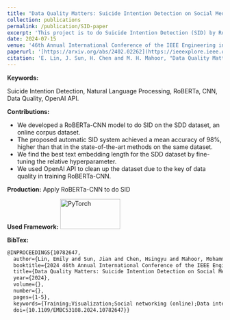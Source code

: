 ```yaml
---
title: "Data Quality Matters: Suicide Intention Detection on Social Media Posts Using RoBERTa-CNN"
collection: publications
permalink: /publication/SID-paper
excerpt: 'This project is to do Suicide Intention Detection (SID) by RoBERTa-CNN on the online corpus dataset.'
date: 2024-07-15
venue: '46th Annual International Conference of the IEEE Engineering in Medicine and Biology Society (IEEE EMBC 2024)'
paperurl: '[https://arxiv.org/abs/2402.02262](https://ieeexplore.ieee.org/document/10782647)'
citation: 'E. Lin, J. Sun, H. Chen and M. H. Mahoor, "Data Quality Matters: Suicide Intention Detection on Social Media Posts Using RoBERTa-CNN," 2024 46th Annual International Conference of the IEEE Engineering in Medicine and Biology Society (EMBC), Orlando, FL, USA, 2024, pp. 1-5, doi: 10.1109/EMBC53108.2024.10782647.'
---
```


**Keywords:** 

Suicide Intention Detection, Natural Language Processing, RoBERTa, CNN, Data Quality, OpenAI API.

**Contributions:**

- We developed a RoBERTa-CNN model to do SID on the SDD dataset, an online corpus dataset.
- The proposed automatic SID system achieved a mean accuracy of 98%, higher than that in the state-of-the-art methods on the same dataset.
- We find the best text embedding length for the SDD dataset by fine-tuning the relative hyperparameter.
- We used OpenAI API to clean up the dataset due to the key of data quality in training RoBERTa-CNN.

**Production:** Apply RoBERTa-CNN to do SID

**Used Framework:** <img src="https://miro.medium.com/v2/resize:fit:512/1*IMGOKBIN8qkOBt5CH55NSw.png" alt="PyTorch" width="140" height="70">

**BibTex:**
```markdown
@INPROCEEDINGS{10782647,
  author={Lin, Emily and Sun, Jian and Chen, Hsingyu and Mahoor, Mohammad H.},
  booktitle={2024 46th Annual International Conference of the IEEE Engineering in Medicine and Biology Society (EMBC)}, 
  title={Data Quality Matters: Suicide Intention Detection on Social Media Posts Using RoBERTa-CNN}, 
  year={2024},
  volume={},
  number={},
  pages={1-5},
  keywords={Training;Visualization;Social networking (online);Data integrity;Biological system modeling;Semantics;Data models;Robustness;Convolutional neural networks;Standards;Suicide Intention Detection;NLP;RoBERTa;CNN;Data Quality;OpenAI API},
  doi={10.1109/EMBC53108.2024.10782647}}
```
